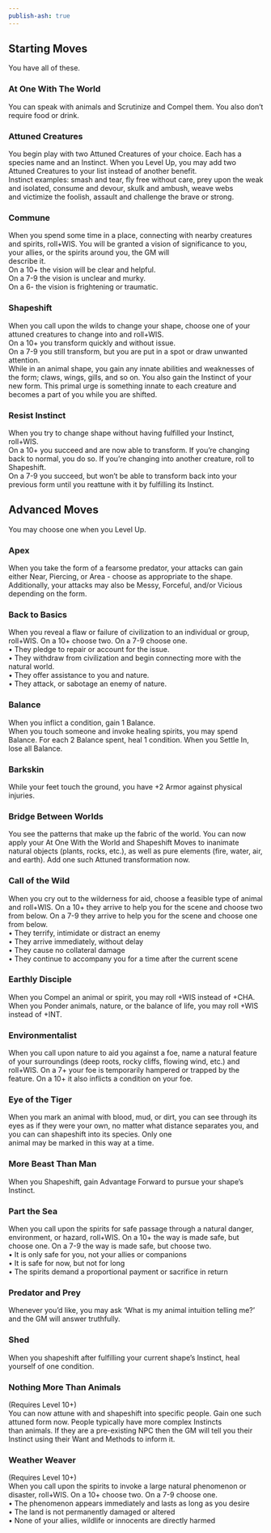 ```yaml
---  
publish-ash: true  
---  
```

## Starting Moves   
You have all of these.  
  
### At One With The World  
You can speak with animals and Scrutinize and Compel them. You also don’t require food or drink.  
### Attuned Creatures  
You begin play with two Attuned Creatures of your choice. Each has a species name and an Instinct. When you Level Up, you may add two  
Attuned Creatures to your list instead of another benefit.  
Instinct examples: smash and tear, fly free without care, prey upon the weak and isolated, consume and devour, skulk and ambush, weave webs  
and victimize the foolish, assault and challenge the brave or strong.  
### Commune  
When you spend some time in a place, connecting with nearby creatures and spirits, roll+WIS. You will be granted a vision of significance to you, your allies, or the spirits around you, the GM will  
describe it.  
On a 10+ the vision will be clear and helpful.  
On a 7-9 the vision is unclear and murky.  
On a 6- the vision is frightening or traumatic.  
### Shapeshift  
When you call upon the wilds to change your shape, choose one of your attuned creatures to change into and roll+WIS.  
On a 10+ you transform quickly and without issue.  
On a 7-9 you still transform, but you are put in a spot or draw unwanted attention.  
While in an animal shape, you gain any innate abilities and weaknesses of the form; claws, wings, gills, and so on. You also gain the Instinct of your new form. This primal urge is something innate to each creature and becomes a part of you while you are shifted.  
### Resist Instinct  
When you try to change shape without having fulfilled your Instinct, roll+WIS.  
On a 10+ you succeed and are now able to transform. If you’re changing back to normal, you do so. If you’re changing into another creature, roll to Shapeshift.  
On a 7-9 you succeed, but won’t be able to transform back into your  
previous form until you reattune with it by fulfilling its Instinct.  
  
  
## Advanced Moves   
You may choose one when you Level Up.  
### Apex  
When you take the form of a fearsome predator, your attacks can gain either Near, Piercing, or Area - choose as appropriate to the shape. Additionally, your attacks may also be Messy, Forceful, and/or Vicious depending on the form.  
### Back to Basics  
When you reveal a flaw or failure of civilization to an individual or group, roll+WIS. On a 10+ choose two. On a 7-9 choose one.  
• They pledge to repair or account for the issue.  
• They withdraw from civilization and begin connecting more with the natural world.  
• They offer assistance to you and nature.  
• They attack, or sabotage an enemy of nature.  
### Balance  
When you inflict a condition, gain 1 Balance.  
When you touch someone and invoke healing spirits, you may spend Balance. For each 2 Balance spent, heal 1 condition. When you Settle In, lose all Balance.  
### Barkskin  
While your feet touch the ground, you have +2 Armor against physical injuries.  
### Bridge Between Worlds  
You see the patterns that make up the fabric of the world. You can now apply your At One With the World and Shapeshift Moves to inanimate natural objects (plants, rocks, etc.), as well as pure elements (fire, water, air, and earth). Add one such Attuned transformation now.  
### Call of the Wild  
When you cry out to the wilderness for aid, choose a feasible type of animal and roll+WIS. On a 10+ they arrive to help you for the scene and choose two from below. On a 7-9 they arrive to help you for the scene and choose one from below.  
• They terrify, intimidate or distract an enemy  
• They arrive immediately, without delay  
• They cause no collateral damage  
• They continue to accompany you for a time after the current scene  
### Earthly Disciple  
When you Compel an animal or spirit, you may roll +WIS instead of +CHA. When you Ponder animals, nature, or the balance of life, you may roll +WIS instead of +INT.  
### Environmentalist  
When you call upon nature to aid you against a foe, name a natural feature of your surroundings (deep roots, rocky cliffs, flowing wind, etc.) and roll+WIS. On a 7+ your foe is temporarily hampered or trapped by the feature. On a 10+ it also inflicts a condition on your foe.  
### Eye of the Tiger  
When you mark an animal with blood, mud, or dirt, you can see through its eyes as if they were your own, no matter what distance separates you, and you can can shapeshift into its species. Only one  
animal may be marked in this way at a time.  
### More Beast Than Man  
When you Shapeshift, gain Advantage Forward to pursue your shape’s Instinct.  
### Part the Sea  
When you call upon the spirits for safe passage through a natural danger, environment, or hazard, roll+WIS. On a 10+ the way is made safe, but choose one. On a 7-9 the way is made safe, but choose two.  
• It is only safe for you, not your allies or companions  
• It is safe for now, but not for long  
• The spirits demand a proportional payment or sacrifice in return  
### Predator and Prey  
Whenever you’d like, you may ask ‘What is my animal intuition telling me?’ and the GM will answer truthfully.  
### Shed  
When you shapeshift after fulfilling your current shape’s Instinct, heal yourself of one condition.  
### Nothing More Than Animals   
(Requires Level 10+)  
You can now attune with and shapeshift into specific people. Gain one such attuned form now. People typically have more complex Instincts  
than animals. If they are a pre-existing NPC then the GM will tell you their Instinct using their Want and Methods to inform it.  
### Weather Weaver   
(Requires Level 10+)  
When you call upon the spirits to invoke a large natural phenomenon or disaster, roll+WIS. On a 10+ choose two. On a 7-9 choose one.  
• The phenomenon appears immediately and lasts as long as you desire  
• The land is not permanently damaged or altered  
• None of your allies, wildlife or innocents are directly harmed